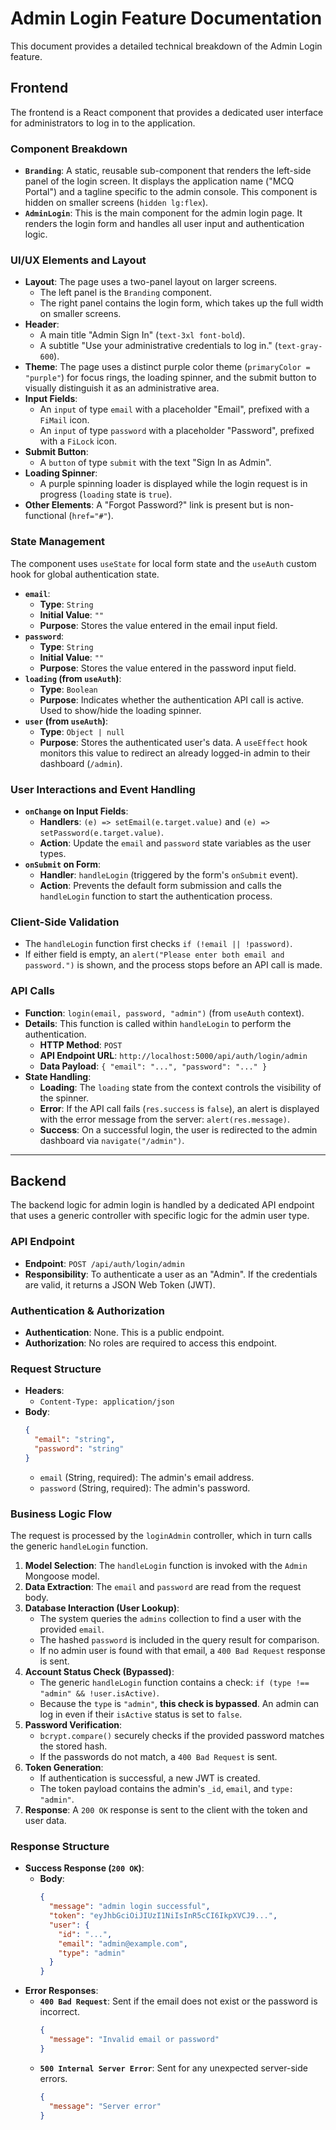 # Admin Login Feature Documentation

This document provides a detailed technical breakdown of the Admin Login feature.

## Frontend

The frontend is a React component that provides a dedicated user interface for administrators to log in to the application.

### Component Breakdown

*   **`Branding`**: A static, reusable sub-component that renders the left-side panel of the login screen. It displays the application name ("MCQ Portal") and a tagline specific to the admin console. This component is hidden on smaller screens (`hidden lg:flex`).
*   **`AdminLogin`**: This is the main component for the admin login page. It renders the login form and handles all user input and authentication logic.

### UI/UX Elements and Layout

*   **Layout**: The page uses a two-panel layout on larger screens.
    *   The left panel is the `Branding` component.
    *   The right panel contains the login form, which takes up the full width on smaller screens.
*   **Header**:
    *   A main title "Admin Sign In" (`text-3xl font-bold`).
    *   A subtitle "Use your administrative credentials to log in." (`text-gray-600`).
*   **Theme**: The page uses a distinct purple color theme (`primaryColor = "purple"`) for focus rings, the loading spinner, and the submit button to visually distinguish it as an administrative area.
*   **Input Fields**:
    *   An `input` of type `email` with a placeholder "Email", prefixed with a `FiMail` icon.
    *   An `input` of type `password` with a placeholder "Password", prefixed with a `FiLock` icon.
*   **Submit Button**:
    *   A `button` of type `submit` with the text "Sign In as Admin".
*   **Loading Spinner**:
    *   A purple spinning loader is displayed while the login request is in progress (`loading` state is `true`).
*   **Other Elements**: A "Forgot Password?" link is present but is non-functional (`href="#"`).

### State Management

The component uses `useState` for local form state and the `useAuth` custom hook for global authentication state.

*   **`email`**:
    *   **Type**: `String`
    *   **Initial Value**: `""`
    *   **Purpose**: Stores the value entered in the email input field.
*   **`password`**:
    *   **Type**: `String`
    *   **Initial Value**: `""`
    *   **Purpose**: Stores the value entered in the password input field.
*   **`loading` (from `useAuth`)**:
    *   **Type**: `Boolean`
    *   **Purpose**: Indicates whether the authentication API call is active. Used to show/hide the loading spinner.
*   **`user` (from `useAuth`)**:
    *   **Type**: `Object | null`
    *   **Purpose**: Stores the authenticated user's data. A `useEffect` hook monitors this value to redirect an already logged-in admin to their dashboard (`/admin`).

### User Interactions and Event Handling

*   **`onChange` on Input Fields**:
    *   **Handlers**: `(e) => setEmail(e.target.value)` and `(e) => setPassword(e.target.value)`.
    *   **Action**: Update the `email` and `password` state variables as the user types.
*   **`onSubmit` on Form**:
    *   **Handler**: `handleLogin` (triggered by the form's `onSubmit` event).
    *   **Action**: Prevents the default form submission and calls the `handleLogin` function to start the authentication process.

### Client-Side Validation

*   The `handleLogin` function first checks `if (!email || !password)`.
*   If either field is empty, an `alert("Please enter both email and password.")` is shown, and the process stops before an API call is made.

### API Calls

*   **Function**: `login(email, password, "admin")` (from `useAuth` context).
*   **Details**: This function is called within `handleLogin` to perform the authentication.
    *   **HTTP Method**: `POST`
    *   **API Endpoint URL**: `http://localhost:5000/api/auth/login/admin`
    *   **Data Payload**: `{ "email": "...", "password": "..." }`
*   **State Handling**:
    *   **Loading**: The `loading` state from the context controls the visibility of the spinner.
    *   **Error**: If the API call fails (`res.success` is `false`), an alert is displayed with the error message from the server: `alert(res.message)`.
    *   **Success**: On a successful login, the user is redirected to the admin dashboard via `navigate("/admin")`.

---

## Backend

The backend logic for admin login is handled by a dedicated API endpoint that uses a generic controller with specific logic for the admin user type.

### API Endpoint

*   **Endpoint**: `POST /api/auth/login/admin`
*   **Responsibility**: To authenticate a user as an "Admin". If the credentials are valid, it returns a JSON Web Token (JWT).

### Authentication & Authorization

*   **Authentication**: None. This is a public endpoint.
*   **Authorization**: No roles are required to access this endpoint.

### Request Structure

*   **Headers**:
    *   `Content-Type: application/json`
*   **Body**:
    ```json
    {
      "email": "string",
      "password": "string"
    }
    ```
    *   `email` (String, required): The admin's email address.
    *   `password` (String, required): The admin's password.

### Business Logic Flow

The request is processed by the `loginAdmin` controller, which in turn calls the generic `handleLogin` function.

1.  **Model Selection**: The `handleLogin` function is invoked with the `Admin` Mongoose model.
2.  **Data Extraction**: The `email` and `password` are read from the request body.
3.  **Database Interaction (User Lookup)**:
    *   The system queries the `admins` collection to find a user with the provided `email`.
    *   The hashed `password` is included in the query result for comparison.
    *   If no admin user is found with that email, a `400 Bad Request` response is sent.
4.  **Account Status Check (Bypassed)**:
    *   The generic `handleLogin` function contains a check: `if (type !== "admin" && !user.isActive)`. 
    *   Because the `type` is `"admin"`, **this check is bypassed**. An admin can log in even if their `isActive` status is set to `false`.
5.  **Password Verification**:
    *   `bcrypt.compare()` securely checks if the provided password matches the stored hash.
    *   If the passwords do not match, a `400 Bad Request` is sent.
6.  **Token Generation**:
    *   If authentication is successful, a new JWT is created.
    *   The token payload contains the admin's `_id`, `email`, and `type: "admin"`.
7.  **Response**: A `200 OK` response is sent to the client with the token and user data.

### Response Structure

*   **Success Response (`200 OK`)**:
    *   **Body**:
        ```json
        {
          "message": "admin login successful",
          "token": "eyJhbGciOiJIUzI1NiIsInR5cCI6IkpXVCJ9...",
          "user": {
            "id": "...",
            "email": "admin@example.com",
            "type": "admin"
          }
        }
        ```
*   **Error Responses**:
    *   **`400 Bad Request`**: Sent if the email does not exist or the password is incorrect.
        ```json
        {
          "message": "Invalid email or password"
        }
        ```
    *   **`500 Internal Server Error`**: Sent for any unexpected server-side errors.
        ```json
        {
          "message": "Server error"
        }
        ```
